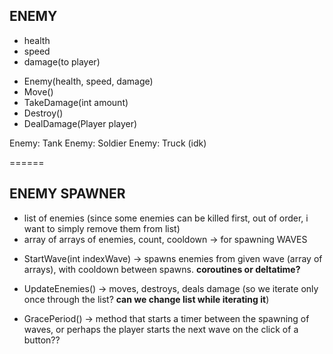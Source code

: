 ## ENEMY
- health
- speed
- damage(to player)

* Enemy(health, speed, damage)
* Move()
* TakeDamage(int amount)
* Destroy()
* DealDamage(Player player)


Enemy: Tank
Enemy: Soldier
Enemy: Truck (idk)

======

## ENEMY SPAWNER
- list of enemies (since some enemies can be killed first, out of order, i want to simply remove them from list)
- array of arrays of enemies, count, cooldown -> for spawning WAVES


* StartWave(int indexWave) -> spawns enemies from given wave (array of arrays), with cooldown between spawns.  **coroutines or deltatime?**

* UpdateEnemies() -> moves, destroys, deals damage (so we iterate only once through the list? **can we change list while iterating it**)

* GracePeriod() -> method that starts a timer between the spawning of waves, or perhaps the player starts the next wave on the click of a button??
